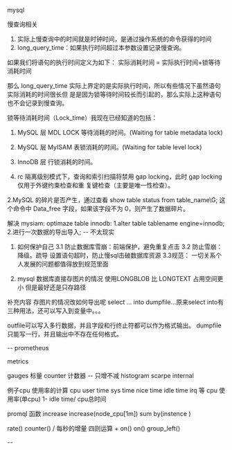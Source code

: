 mysql 

慢查询相关
1. 实际上慢查询中的时间就是时钟时间，是通过操作系统的命令获得的时间
2. long_query_time：如果执行时间超过本参数设置记录慢查询。


如果我们将语句的执行时间定义为如下：
实际消耗时间 = 实际执行时间+锁等待消耗时间

那么 long_query_time 实际上界定的是实际执行时间，所以有些情况下虽然语句实际消耗的时间很长但
是是因为锁等待时间较长而引起的，那么实际上这种语句也不会记录到慢查询。

锁等待消耗时间（Lock_time）我现在已经知道的包括：
1. MySQL 层 MDL LOCK 等待消耗的时间。(Waiting for table metadata lock)
2. MySQL 层 MyISAM 表锁消耗的时间。(Waiting for table level lock)
3. InnoDB 层 行锁消耗的时间。

1. rc 隔离级别模式下，查询和索引扫描将禁用 gap locking，此时 gap locking 仅用于外键约束检查和重
复键检查（主要是唯一性检查）。

2.MySQL 的碎片是否产生，通过查看
show table status from table_name\G;
这个命令中 Data_free 字段，如果该字段不为 0，则产生了数据碎片。

解决 
mysiam: optimaze table 
innodb: 1.alter table tablename engine=innodb;
        2.进行一次数据的导出导入; -- 不太现实



1. 如何保护自己
3.1 防止数据库雪崩：前端保护，避免重复点击
3.2 防止雪崩：降级。疏导
设置语句超时，防止慢sql击破数据库资源
3.3规范：
一切关系个人发展的问题都值得放到规范里面

1. mysql 数据库直接存图片的情况
使用LONGBLOB 比 LONGTEXT 占用空间更小
但是最好还是只存路径

补充内容
存图片的情况改如何导出呢
select ...  into dumpfile...原来select into有三种用法，还可以写入到变量中。。。

outfile可以写入多行数据，并且字段和行终止符都可以作为格式输出。
dumpfile只能写一行，并且输出中不存在任何格式。

--
prometheus

metrics

gauges  标量
counter 计数器 -- 只增不减
histogram
scarpe internal

例子cpu 使用率的计算
cpu 
user time
sys time 
nice time 
idle time 
irq 
等
cpu 使用率(单cpu) 1- idle time/ cpu总时间

promql 函数
increase 
increase(node_cpu[1m])
sum by(instence )


rate() 
counter()  / 每秒的增量
四则运算 + on()
on() group_left()

-- 

